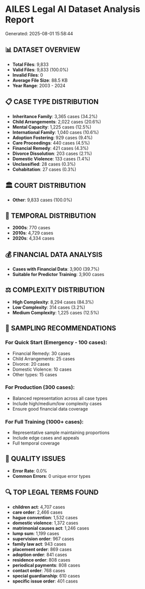 
# AILES Legal AI Dataset Analysis Report
Generated: 2025-08-01 15:58:44

## 📊 DATASET OVERVIEW
- **Total Files**: 9,833
- **Valid Files**: 9,833 (100.0%)
- **Invalid Files**: 0
- **Average File Size**: 88.5 KB
- **Year Range**: 2003 - 2024

## 📋 CASE TYPE DISTRIBUTION
- **Inheritance Family**: 3,365 cases (34.2%)
- **Child Arrangements**: 2,022 cases (20.6%)
- **Mental Capacity**: 1,225 cases (12.5%)
- **International Family**: 1,040 cases (10.6%)
- **Adoption Fostering**: 929 cases (9.4%)
- **Care Proceedings**: 440 cases (4.5%)
- **Financial Remedy**: 421 cases (4.3%)
- **Divorce Dissolution**: 203 cases (2.1%)
- **Domestic Violence**: 133 cases (1.4%)
- **Unclassified**: 28 cases (0.3%)
- **Cohabitation**: 27 cases (0.3%)

## 🏛️ COURT DISTRIBUTION
- **Other**: 9,833 cases (100.0%)

## 📅 TEMPORAL DISTRIBUTION
- **2000s**: 770 cases
- **2010s**: 4,729 cases
- **2020s**: 4,334 cases

## 💰 FINANCIAL DATA ANALYSIS
- **Cases with Financial Data**: 3,900 (39.7%)
- **Suitable for Predictor Training**: 3,900 cases

## ⚖️ COMPLEXITY DISTRIBUTION
- **High Complexity**: 8,294 cases (84.3%)
- **Low Complexity**: 314 cases (3.2%)
- **Medium Complexity**: 1,225 cases (12.5%)

## 🎯 SAMPLING RECOMMENDATIONS

### For Quick Start (Emergency - 100 cases):
- Financial Remedy: 30 cases
- Child Arrangements: 25 cases  
- Divorce: 20 cases
- Domestic Violence: 10 cases
- Other types: 15 cases

### For Production (300 cases):
- Balanced representation across all case types
- Include high/medium/low complexity cases
- Ensure good financial data coverage

### For Full Training (1000+ cases):
- Representative sample maintaining proportions
- Include edge cases and appeals
- Full temporal coverage

## 🚨 QUALITY ISSUES
- **Error Rate**: 0.0%
- **Common Errors**: 0 unique error types

## 🔍 TOP LEGAL TERMS FOUND
- **children act**: 4,707 cases
- **care order**: 2,466 cases
- **hague convention**: 1,532 cases
- **domestic violence**: 1,372 cases
- **matrimonial causes act**: 1,246 cases
- **lump sum**: 1,199 cases
- **supervision order**: 967 cases
- **family law act**: 943 cases
- **placement order**: 869 cases
- **adoption order**: 841 cases
- **residence order**: 808 cases
- **periodical payments**: 808 cases
- **contact order**: 768 cases
- **special guardianship**: 610 cases
- **specific issue order**: 401 cases
